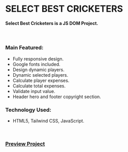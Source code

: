 # SELECT BEST CRICKETERS
#### Select Best Cricketers is a JS DOM Project.

<br />

### Main Featured:
* Fully responsive design.
* Google fonts included.
* Design dynamic players.
* Dynamic selected players.
* Calculate player expenses.
* Calculate total expenses.
* Validate input value.
* Header hero and footer copyright section.

### Technology Used:
* HTML5, Tailwind CSS, JavaScript.

<br />

### [Preview Project](https://select-best-cricketers.netlify.app)
